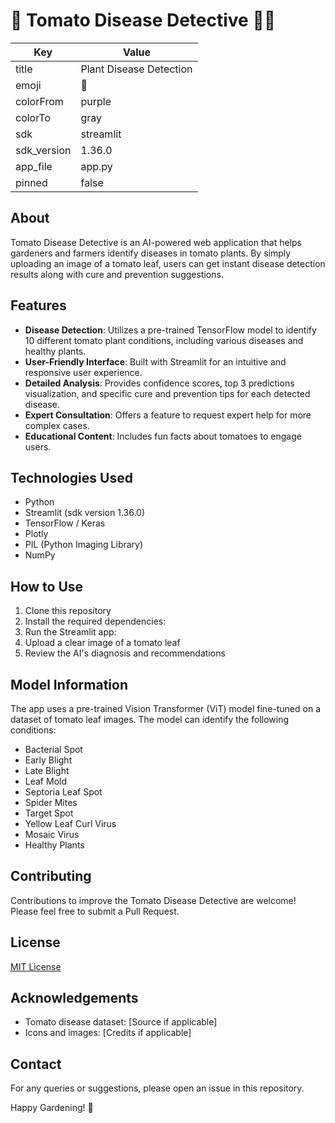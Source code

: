 # 🍅 Tomato Disease Detective 🕵️‍♂️

| Key | Value |
|-----|-------|
| title | Plant Disease Detection |
| emoji | 🐠 |
| colorFrom | purple |
| colorTo | gray |
| sdk | streamlit |
| sdk_version | 1.36.0 |
| app_file | app.py |
| pinned | false |

## About

Tomato Disease Detective is an AI-powered web application that helps gardeners and farmers identify diseases in tomato plants. By simply uploading an image of a tomato leaf, users can get instant disease detection results along with cure and prevention suggestions.

## Features

- **Disease Detection**: Utilizes a pre-trained TensorFlow model to identify 10 different tomato plant conditions, including various diseases and healthy plants.
- **User-Friendly Interface**: Built with Streamlit for an intuitive and responsive user experience.
- **Detailed Analysis**: Provides confidence scores, top 3 predictions visualization, and specific cure and prevention tips for each detected disease.
- **Expert Consultation**: Offers a feature to request expert help for more complex cases.
- **Educational Content**: Includes fun facts about tomatoes to engage users.

## Technologies Used

- Python
- Streamlit (sdk version 1.36.0)
- TensorFlow / Keras
- Plotly
- PIL (Python Imaging Library)
- NumPy

## How to Use

1. Clone this repository
2. Install the required dependencies:
3. Run the Streamlit app:
4. Upload a clear image of a tomato leaf
5. Review the AI's diagnosis and recommendations

## Model Information

The app uses a pre-trained Vision Transformer (ViT) model fine-tuned on a dataset of tomato leaf images. The model can identify the following conditions:

- Bacterial Spot
- Early Blight
- Late Blight
- Leaf Mold
- Septoria Leaf Spot
- Spider Mites
- Target Spot
- Yellow Leaf Curl Virus
- Mosaic Virus
- Healthy Plants

## Contributing

Contributions to improve the Tomato Disease Detective are welcome! Please feel free to submit a Pull Request.

## License

[MIT License](LICENSE)

## Acknowledgements

- Tomato disease dataset: [Source if applicable]
- Icons and images: [Credits if applicable]

## Contact

For any queries or suggestions, please open an issue in this repository.

Happy Gardening! 🌱
